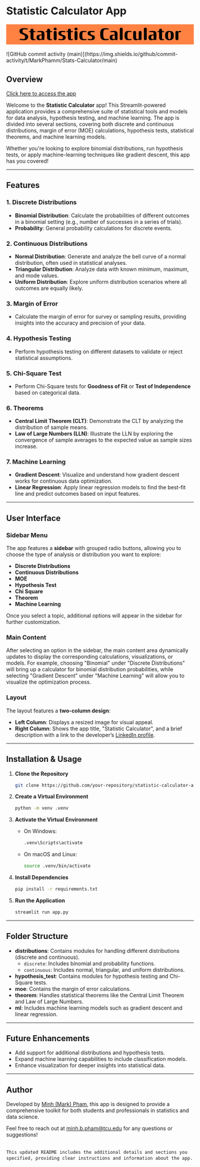 # Statistic Calculator App
<p align="center">
  <img src="Statistics_Calculator.png"/>
</p>
![GitHub commit activity (main)](https://img.shields.io/github/commit-activity/t/MarkPhamm/Stats-Calculator/main)


## Overview
[Click here to access the app](https://stats-calculator.streamlit.app/)

Welcome to the **Statistic Calculator** app! This Streamlit-powered application provides a comprehensive suite of statistical tools and models for data analysis, hypothesis testing, and machine learning. The app is divided into several sections, covering both discrete and continuous distributions, margin of error (MOE) calculations, hypothesis tests, statistical theorems, and machine learning models.

Whether you're looking to explore binomial distributions, run hypothesis tests, or apply machine-learning techniques like gradient descent, this app has you covered!

---

## Features

### 1. **Discrete Distributions**
   - **Binomial Distribution**: Calculate the probabilities of different outcomes in a binomial setting (e.g., number of successes in a series of trials).
   - **Probability**: General probability calculations for discrete events.

### 2. **Continuous Distributions**
   - **Normal Distribution**: Generate and analyze the bell curve of a normal distribution, often used in statistical analyses.
   - **Triangular Distribution**: Analyze data with known minimum, maximum, and mode values.
   - **Uniform Distribution**: Explore uniform distribution scenarios where all outcomes are equally likely.

### 3. **Margin of Error**
   - Calculate the margin of error for survey or sampling results, providing insights into the accuracy and precision of your data.

### 4. **Hypothesis Testing**
   - Perform hypothesis testing on different datasets to validate or reject statistical assumptions.

### 5. **Chi-Square Test**
   - Perform Chi-Square tests for **Goodness of Fit** or **Test of Independence** based on categorical data.

### 6. **Theorems**
   - **Central Limit Theorem (CLT)**: Demonstrate the CLT by analyzing the distribution of sample means.
   - **Law of Large Numbers (LLN)**: Illustrate the LLN by exploring the convergence of sample averages to the expected value as sample sizes increase.

### 7. **Machine Learning**
   - **Gradient Descent**: Visualize and understand how gradient descent works for continuous data optimization.
   - **Linear Regression**: Apply linear regression models to find the best-fit line and predict outcomes based on input features.

---

## User Interface

### Sidebar Menu

The app features a **sidebar** with grouped radio buttons, allowing you to choose the type of analysis or distribution you want to explore:
- **Discrete Distributions**
- **Continuous Distributions**
- **MOE**
- **Hypothesis Test**
- **Chi Square**
- **Theorem**
- **Machine Learning**

Once you select a topic, additional options will appear in the sidebar for further customization.

### Main Content

After selecting an option in the sidebar, the main content area dynamically updates to display the corresponding calculations, visualizations, or models. For example, choosing "Binomial" under "Discrete Distributions" will bring up a calculator for binomial distribution probabilities, while selecting "Gradient Descent" under "Machine Learning" will allow you to visualize the optimization process.

### Layout

The layout features a **two-column design**:
- **Left Column**: Displays a resized image for visual appeal.
- **Right Column**: Shows the app title, "Statistic Calculator", and a brief description with a link to the developer’s [LinkedIn profile](https://www.linkedin.com/in/minhbphamm/).

---

## Installation & Usage

1. **Clone the Repository**
   ```bash
   git clone https://github.com/your-repository/statistic-calculator-app.git
   ```

2. **Create a Virtual Environment**
   ```bash
   python -m venv .venv
   ```

3. **Activate the Virtual Environment**
   - On Windows:
     ```bash
     .venv\Scripts\activate
     ```
   - On macOS and Linux:
     ```bash
     source .venv/bin/activate
     ```

4. **Install Dependencies**
   ```bash
   pip install -r requirements.txt
   ```

5. **Run the Application**
   ```bash
   streamlit run app.py
   ```
---

## Folder Structure

- **distributions**: Contains modules for handling different distributions (discrete and continuous).
  - `discrete`: Includes binomial and probability functions.
  - `continuous`: Includes normal, triangular, and uniform distributions.
- **hypothesis_test**: Contains modules for hypothesis testing and Chi-Square tests.
- **moe**: Contains the margin of error calculations.
- **theorem**: Handles statistical theorems like the Central Limit Theorem and Law of Large Numbers.
- **ml**: Includes machine learning models such as gradient descent and linear regression.

---

## Future Enhancements

- Add support for additional distributions and hypothesis tests.
- Expand machine learning capabilities to include classification models.
- Enhance visualization for deeper insights into statistical data.

---

## Author

Developed by [Minh (Mark) Pham](https://www.linkedin.com/in/minhbphamm/), this app is designed to provide a comprehensive toolkit for both students and professionals in statistics and data science.

Feel free to reach out at minh.b.pham@tcu.edu for any questions or suggestions!
```

This updated README includes the additional details and sections you specified, providing clear instructions and information about the app.
